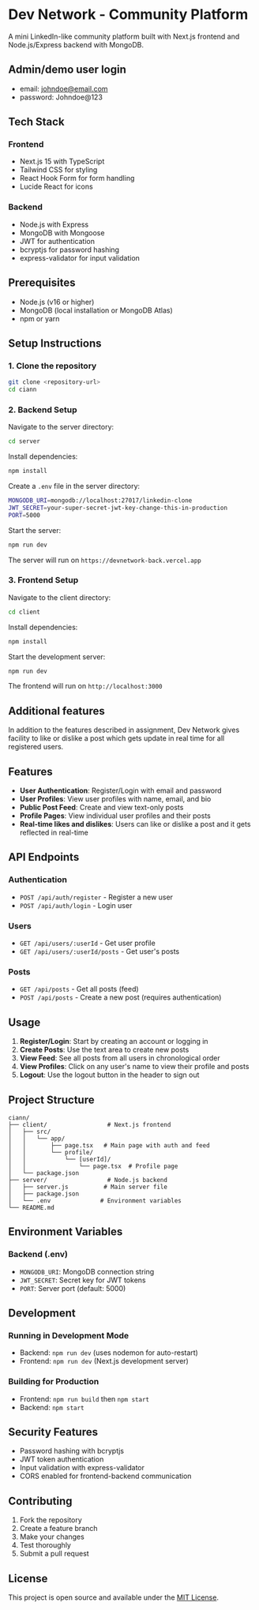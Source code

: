 # Dev Network - Community Platform

A mini LinkedIn-like community platform built with Next.js frontend and Node.js/Express backend with MongoDB.

## Admin/demo user login
- email: johndoe@email.com
- password: Johndoe@123


## Tech Stack

### Frontend
- Next.js 15 with TypeScript
- Tailwind CSS for styling
- React Hook Form for form handling
- Lucide React for icons

### Backend
- Node.js with Express
- MongoDB with Mongoose
- JWT for authentication
- bcryptjs for password hashing
- express-validator for input validation

## Prerequisites

- Node.js (v16 or higher)
- MongoDB (local installation or MongoDB Atlas)
- npm or yarn


## Setup Instructions

### 1. Clone the repository
```bash
git clone <repository-url>
cd ciann
```

### 2. Backend Setup

Navigate to the server directory:
```bash
cd server
```

Install dependencies:
```bash
npm install
```

Create a `.env` file in the server directory:
```bash
MONGODB_URI=mongodb://localhost:27017/linkedin-clone
JWT_SECRET=your-super-secret-jwt-key-change-this-in-production
PORT=5000
```

Start the server:
```bash
npm run dev
```

The server will run on `https://devnetwork-back.vercel.app`

### 3. Frontend Setup

Navigate to the client directory:
```bash
cd client
```

Install dependencies:
```bash
npm install
```

Start the development server:
```bash
npm run dev
```

The frontend will run on `http://localhost:3000`


## Additional features
In addition to the features described in assignment, Dev Network gives facility to like or dislike a post which gets update in real time for all registered users.


## Features
- **User Authentication**: Register/Login with email and password
- **User Profiles**: View user profiles with name, email, and bio
- **Public Post Feed**: Create and view text-only posts
- **Profile Pages**: View individual user profiles and their posts
- **Real-time likes and dislikes**: Users can like or dislike a post and it gets reflected in real-time



## API Endpoints

### Authentication
- `POST /api/auth/register` - Register a new user
- `POST /api/auth/login` - Login user

### Users
- `GET /api/users/:userId` - Get user profile
- `GET /api/users/:userId/posts` - Get user's posts

### Posts
- `GET /api/posts` - Get all posts (feed)
- `POST /api/posts` - Create a new post (requires authentication)

## Usage

1. **Register/Login**: Start by creating an account or logging in
2. **Create Posts**: Use the text area to create new posts
3. **View Feed**: See all posts from all users in chronological order
4. **View Profiles**: Click on any user's name to view their profile and posts
5. **Logout**: Use the logout button in the header to sign out

## Project Structure

```
ciann/
├── client/                 # Next.js frontend
│   ├── src/
│   │   └── app/
│   │       ├── page.tsx   # Main page with auth and feed
│   │       └── profile/
│   │           └── [userId]/
│   │               └── page.tsx  # Profile page
│   └── package.json
├── server/                 # Node.js backend
│   ├── server.js          # Main server file
│   ├── package.json
│   └── .env              # Environment variables
└── README.md
```

## Environment Variables

### Backend (.env)
- `MONGODB_URI`: MongoDB connection string
- `JWT_SECRET`: Secret key for JWT tokens
- `PORT`: Server port (default: 5000)

## Development

### Running in Development Mode
- Backend: `npm run dev` (uses nodemon for auto-restart)
- Frontend: `npm run dev` (Next.js development server)

### Building for Production
- Frontend: `npm run build` then `npm start`
- Backend: `npm start`

## Security Features

- Password hashing with bcryptjs
- JWT token authentication
- Input validation with express-validator
- CORS enabled for frontend-backend communication

## Contributing

1. Fork the repository
2. Create a feature branch
3. Make your changes
4. Test thoroughly
5. Submit a pull request

## License

This project is open source and available under the [MIT License](LICENSE). 